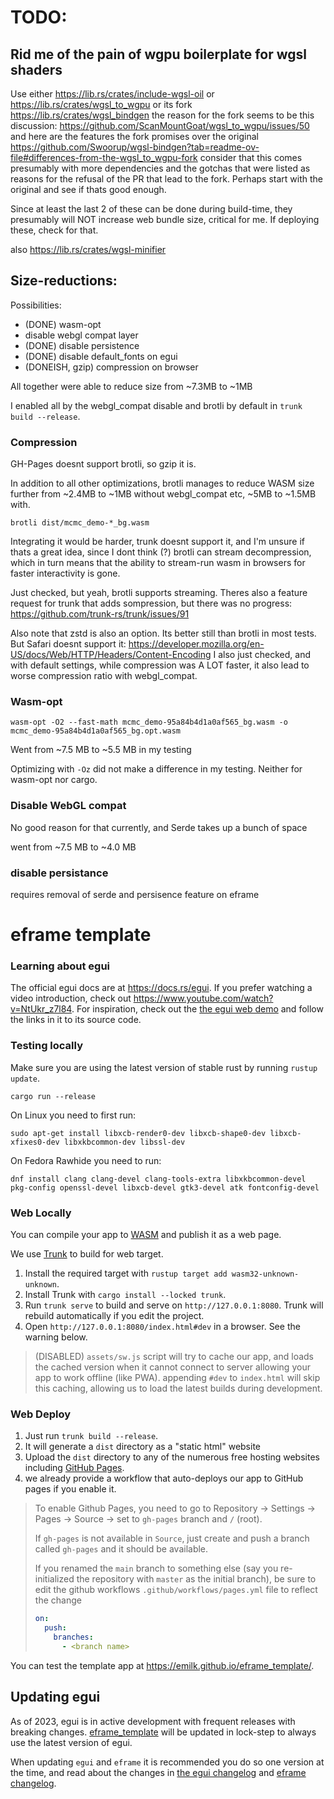 # TODO:

## Rid me of the pain of wgpu boilerplate for wgsl shaders

Use either 
https://lib.rs/crates/include-wgsl-oil
or 
https://lib.rs/crates/wgsl_to_wgpu
or its fork
https://lib.rs/crates/wgsl_bindgen
the reason for the fork seems to be this discussion:
https://github.com/ScanMountGoat/wgsl_to_wgpu/issues/50
and here are the features the fork promises over the original
https://github.com/Swoorup/wgsl-bindgen?tab=readme-ov-file#differences-from-the-wgsl_to_wgpu-fork
consider that this comes presumably with more dependencies and the gotchas that were listed as reasons for the refusal of the PR that lead to the fork. Perhaps start with the original and see if thats good enough.

Since at least the last 2 of these can be done during build-time, they presumably will NOT increase web bundle size, critical for me. If deploying these, check for that.

also https://lib.rs/crates/wgsl-minifier

## Size-reductions:

Possibilities:

* (DONE) wasm-opt
* disable webgl compat layer
* (DONE) disable persistence
* (DONE) disable default_fonts on egui
* (DONEISH, gzip) compression on browser

All together were able to reduce size from ~7.3MB to ~1MB

I enabled all by the webgl_compat disable and brotli by default in `trunk build --release`.

### Compression
GH-Pages doesnt support brotli, so gzip it is.

In addition to all other optimizations, brotli manages to reduce WASM size further from ~2.4MB to ~1MB without webgl_compat etc, ~5MB to ~1.5MB with.

`brotli dist/mcmc_demo-*_bg.wasm`

Integrating it would be harder, trunk doesnt support it, and I'm unsure if thats a great idea, since I dont think (?) brotli can stream decompression, which in turn means that the ability to stream-run wasm in browsers for faster interactivity is gone.

Just checked, but yeah, brotli supports streaming. Theres also a feature request for trunk that adds sompression, but there was no progress: https://github.com/trunk-rs/trunk/issues/91

Also note that zstd is also an option. Its better still than brotli in most tests. But Safari doesnt support it: https://developer.mozilla.org/en-US/docs/Web/HTTP/Headers/Content-Encoding
I also just checked, and with default settings, while compression was A LOT faster, it also lead to worse compression ratio with webgl_compat.

### Wasm-opt

`wasm-opt -O2 --fast-math mcmc_demo-95a84b4d1a0af565_bg.wasm -o mcmc_demo-95a84b4d1a0af565_bg.opt.wasm`

Went from ~7.5 MB to ~5.5 MB in my testing

Optimizing with `-Oz` did not make a difference in my testing. Neither for wasm-opt nor cargo.

### Disable WebGL compat

No good reason for that currently, and Serde takes up a bunch of space

went from ~7.5 MB to ~4.0 MB

### disable persistance

requires removal of serde and persisence feature on eframe

# eframe template

### Learning about egui

The official egui docs are at <https://docs.rs/egui>. If you prefer watching a video introduction, check out <https://www.youtube.com/watch?v=NtUkr_z7l84>. For inspiration, check out the [the egui web demo](https://emilk.github.io/egui/index.html) and follow the links in it to its source code.

### Testing locally

Make sure you are using the latest version of stable rust by running `rustup update`.

`cargo run --release`

On Linux you need to first run:

`sudo apt-get install libxcb-render0-dev libxcb-shape0-dev libxcb-xfixes0-dev libxkbcommon-dev libssl-dev`

On Fedora Rawhide you need to run:

`dnf install clang clang-devel clang-tools-extra libxkbcommon-devel pkg-config openssl-devel libxcb-devel gtk3-devel atk fontconfig-devel`

### Web Locally

You can compile your app to [WASM](https://en.wikipedia.org/wiki/WebAssembly) and publish it as a web page.

We use [Trunk](https://trunkrs.dev/) to build for web target.
1. Install the required target with `rustup target add wasm32-unknown-unknown`.
2. Install Trunk with `cargo install --locked trunk`.
3. Run `trunk serve` to build and serve on `http://127.0.0.1:8080`. Trunk will rebuild automatically if you edit the project.
4. Open `http://127.0.0.1:8080/index.html#dev` in a browser. See the warning below.

> (DISABLED) `assets/sw.js` script will try to cache our app, and loads the cached version when it cannot connect to server allowing your app to work offline (like PWA).
> appending `#dev` to `index.html` will skip this caching, allowing us to load the latest builds during development.

### Web Deploy
1. Just run `trunk build --release`.
2. It will generate a `dist` directory as a "static html" website
3. Upload the `dist` directory to any of the numerous free hosting websites including [GitHub Pages](https://docs.github.com/en/free-pro-team@latest/github/working-with-github-pages/configuring-a-publishing-source-for-your-github-pages-site).
4. we already provide a workflow that auto-deploys our app to GitHub pages if you enable it.
> To enable Github Pages, you need to go to Repository -> Settings -> Pages -> Source -> set to `gh-pages` branch and `/` (root).
>
> If `gh-pages` is not available in `Source`, just create and push a branch called `gh-pages` and it should be available.
>
> If you renamed the `main` branch to something else (say you re-initialized the repository with `master` as the initial branch), be sure to edit the github workflows `.github/workflows/pages.yml` file to reflect the change
> ```yml
> on:
>   push:
>     branches:
>       - <branch name>
> ```

You can test the template app at <https://emilk.github.io/eframe_template/>.

## Updating egui

As of 2023, egui is in active development with frequent releases with breaking changes. [eframe_template](https://github.com/emilk/eframe_template/) will be updated in lock-step to always use the latest version of egui.

When updating `egui` and `eframe` it is recommended you do so one version at the time, and read about the changes in [the egui changelog](https://github.com/emilk/egui/blob/master/CHANGELOG.md) and [eframe changelog](https://github.com/emilk/egui/blob/master/crates/eframe/CHANGELOG.md).
